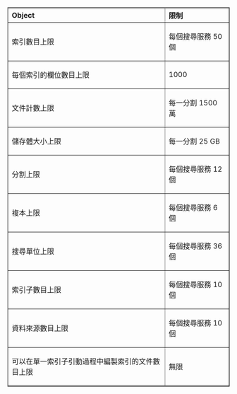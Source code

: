 <table cellspacing="0" border="1">
<tr>
  <th align="left" valign="middle">Object</th>
  <th align="left" valign="middle">限制</th>
</tr>
<tr>
  <td><p>索引數目上限</p></td>
  <td><p>每個搜尋服務 50 個</p></td>
</tr>
<tr>
  <td><p>每個索引的欄位數目上限</p></td>
  <td><p>1000</p></td>
</tr>
<tr>
  <td><p>文件計數上限</p></td>
  <td><p>每一分割 1500 萬</p></td>
</tr>
<tr>
  <td><p>儲存體大小上限</p></td>
  <td><p>每一分割 25 GB</p></td>
<tr>
  <td><p>分割上限</p></td>
  <td><p>每個搜尋服務 12 個</p></td>
</tr>
<tr>
  <td><p>複本上限</p></td>
  <td><p>每個搜尋服務 6 個</p></td>
</tr>
<tr>
  <td><p>搜尋單位上限</p></td>
  <td><p>每個搜尋服務 36 個</p></td>
</tr>
<tr>
  <td><p>索引子數目上限</p></td>
  <td><p>每個搜尋服務 10 個</p></td>
</tr>
<tr>
  <td><p>資料來源數目上限</p></td>
  <td><p>每個搜尋服務 10 個</p></td>
</tr>
<tr>
  <td><p>可以在單一索引子引動過程中編製索引的文件數目上限</p></td>
  <td><p>無限</p></td>
</tr>
</table>

<!---HONumber=August15_HO6-->